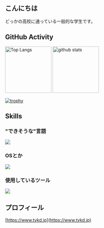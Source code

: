 ## こんにちは
どっかの高校に通っている一般的な学生です。  

## GitHub Activity
<p align="left"> 
  <img alt="Top Langs" height="150px" src="https://github-readme-stats.vercel.app/api/top-langs/?username=yakikun&layout=compact&show_icons=true&theme=onedark" />
  <img alt="github stats" height="150px" src="https://github-readme-stats.vercel.app/api?username=yakikun&theme=onedark&show_icons=ture" />
</p>

[![trophy](https://github-profile-trophy.vercel.app/?username=yakikun&theme=onedark&column=7)](https://github.com/ryo-ma/github-profile-trophy)

## Skills
### "できそうな"言語
![](https://skillicons.dev/icons?i=py,html,css)

### OSとか
![](https://skillicons.dev/icons?i=ubuntu,windows)

### 使用しているツール
![](https://skillicons.dev/icons?i=github,vscode,)

## プロフィール
[https://www.tykd.jp](https://www.tykd.jp)
